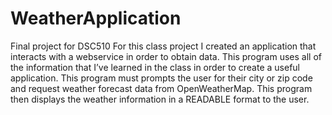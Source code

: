 # WeatherApplication
Final project for DSC510
For this class project I created an application that interacts with a webservice in order to obtain data.
This program uses all of the information that I’ve learned in the class in order to create a useful application.
This program must prompts the user for their city or zip code and request weather forecast data from OpenWeatherMap.
This program then displays the weather information in a READABLE format to the user.
